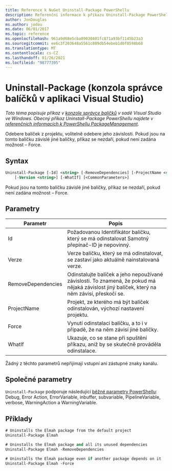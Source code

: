 ```yaml
---
title: Reference k NuGet Uninstall-Package PowerShellu
description: Referenční informace k příkazu Uninstall-Package PowerShellu v konzole správce balíčků NuGet v aplikaci Visual Studio.
author: JonDouglas
ms.author: jodou
ms.date: 06/01/2017
ms.topic: reference
ms.openlocfilehash: 961a9d68e5cba09030401fc871a93bf1145b23a3
ms.sourcegitcommit: ee6c3f203648a5561c809db54ebeb1d0f0598b68
ms.translationtype: MT
ms.contentlocale: cs-CZ
ms.lasthandoff: 01/26/2021
ms.locfileid: "98777395"
---
```

# <a name="uninstall-package-package-manager-console-in-visual-studio"></a>Uninstall-Package (konzola správce balíčků v aplikaci Visual Studio)

*Toto téma popisuje příkaz v [konzole správce balíčků](../../consume-packages/install-use-packages-powershell.md) v sadě Visual Studio ve Windows. Obecný příkaz Uninstall-Package PowerShellu najdete v [referenčních informacích k PowerShellu PackageManagement](/powershell/module/packagemanagement/?view=powershell-6).*

Odebere balíček z projektu, volitelně odebere jeho závislosti. Pokud jsou na tomto balíčku závislé jiné balíčky, příkaz se nezdaří, pokud není zadána možnost – Force.

## <a name="syntax"></a>Syntax

```ps
Uninstall-Package [-Id] <string> [-RemoveDependencies] [-ProjectName <string>] [-Force]
    [-Version <string>] [-WhatIf] [<CommonParameters>]
```

Pokud jsou na tomto balíčku závislé jiné balíčky, příkaz se nezdaří, pokud není zadána možnost – Force.

## <a name="parameters"></a>Parametry

| Parametr | Popis |
| --- | --- |
| Id | Požadovanou Identifikátor balíčku, který se má odinstalovat Samotný přepínač-ID je nepovinný. |
| Verze | Verze balíčku, který se má odinstalovat, se zastaví jako aktuálně nainstalovaná verze. |
| RemoveDependencies | Odinstalujte balíček a jeho nepoužívané závislosti. To znamená, že pokud má nějaká závislost jiný balíček, který na něm závisí, přeskočí se. |
| ProjectName | Projekt, ze kterého má být balíček odinstalován, výchozí nastavení projektu. |
| Force | Vynutí odinstalaci balíčku, a to i v případě, že na něm závisí jiné balíčky. |
| WhatIf | Ukazuje, co se stane při spuštění příkazu, aniž by se skutečně prováděla odinstalace. |

Žádný z těchto parametrů nepřijímají vstupní ani zástupné znaky kanálu.

## <a name="common-parameters"></a>Společné parametry

`Uninstall-Package` podporuje následující [běžné parametry PowerShellu](/powershell/module/microsoft.powershell.core/about/about_commonparameters): Debug, Error Action, ErrorVariable, inbuffer, subvariable, PipelineVariable, verbose, WarningAction a WarningVariable.

## <a name="examples"></a>Příklady

```ps
# Uninstalls the Elmah package from the default project
Uninstall-Package Elmah

# Uninstalls the Elmah package and all its unused dependencies
Uninstall-Package Elmah -RemoveDependencies 

# Uninstalls the Elmah package even if another package depends on it
Uninstall-Package Elmah -Force
```